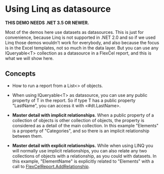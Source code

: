 # Using Linq as datasource

**THIS DEMO NEEDS .NET 3.5 OR NEWER.**

Most of the demos here use datasets as datasources. This is just for
convenience, because Linq is not supported in .NET 2.0 and so if we used
Linq those demos wouldn\'t work for everybody, and also because the
focus is in the Excel templates, not so much in the data layer. But you
can use any IQueryable\<T\> collection as a datasource in a FlexCel
report, and this is what we will show here.

## Concepts

- How to run a report from a List\<\> of objects.

- When using IQueryable\<T\> as datasource, you can use any public
  property of T in the report. So if type T has a public property
  \"LastName\", you can access it with \<\#dt.LastName\>.

- **Master detail with implicit relationships**. When a public
  property of a collection of objects is other collection of
  objects, the property is considered as a detail of the main
  collection. In this example \"Elements\" is a property of
  \"Categories\", and so there is an implicit relationship between
  them.

- **Master detail with explicit relationships.** While when using LINQ
  you will normally use implicit relationships, you can also relate
  any two collections of objects with a relationship, as you could
  with datasets. In this example, \"ElementName\" is explicitly
  related to \"Elements\" with a call to [FlexCelReport.AddRelationship](https://download.tmssoftware.com/flexcel/doc/net/api/FlexCel.Report/FlexCelReport/AddRelationship.html).
